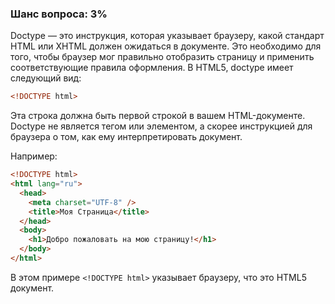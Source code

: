 ### Шанс вопроса: 3%

Doctype — это инструкция, которая указывает браузеру, какой стандарт HTML или XHTML должен ожидаться в документе. Это необходимо для того, чтобы браузер мог правильно отобразить страницу и применить соответствующие правила оформления. В HTML5, doctype имеет следующий вид:

```html
<!DOCTYPE html>
```

Эта строка должна быть первой строкой в вашем HTML-документе. Doctype не является тегом или элементом, а скорее инструкцией для браузера о том, как ему интерпретировать документ.

Например:

```html
<!DOCTYPE html>
<html lang="ru">
  <head>
    <meta charset="UTF-8" />
    <title>Моя Страница</title>
  </head>
  <body>
    <h1>Добро пожаловать на мою страницу!</h1>
  </body>
</html>
```

В этом примере `<!DOCTYPE html>` указывает браузеру, что это HTML5 документ.